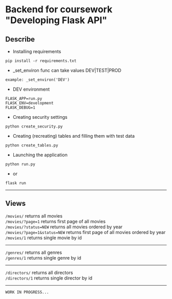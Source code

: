 # Backend for coursework "Developing Flask API"

## Describe
* Installing requirements
```
pip install -r requirements.txt
```
* _set_environ func can take values DEV|TEST|PROD
```
example: _set_environ('DEV')
```
* DEV environment
```
FLASK_APP=run.py
FLASK_ENV=development
FLASK_DEBUG=1
```
* Creating security settings
```
python create_security.py
```
* Creating (recreating) tables and filling them with test data
```
python create_tables.py
```
* Launching the application
```
python run.py
```
* or
```
flask run
```
***
## Views
`/movies/` returns all movies   
`/movies/?page=1` returns first page of all movies  
`/movies/?status=NEW` returns all movies ordered by year    
`/movies/?page=1&status=NEW` returns first page of all movies ordered by year   
`/movies/1` returns single movie by id
***
`/genres/` returns all genres   
`/genres/1` returns single genre by id
***
`/directors/` returns all directors   
`/directors/1` returns single director by id
***
```
WORK IN PROGRESS...
```